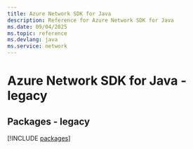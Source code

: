 ```yaml
---
title: Azure Network SDK for Java
description: Reference for Azure Network SDK for Java
ms.date: 09/04/2025
ms.topic: reference
ms.devlang: java
ms.service: network
---
```

# Azure Network SDK for Java - legacy
## Packages - legacy
[!INCLUDE [packages](network-index.md)]